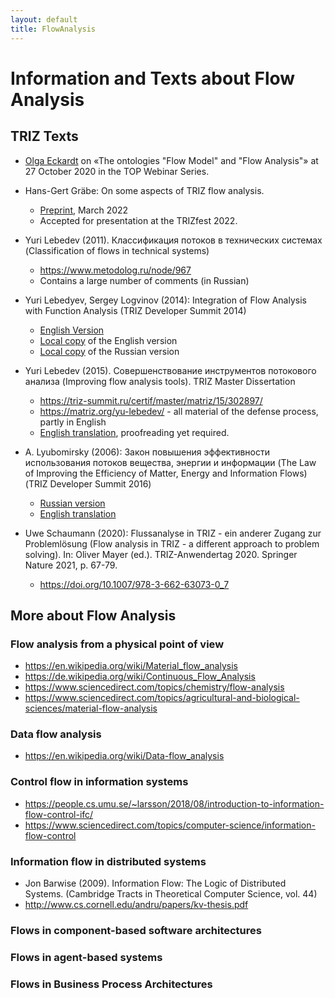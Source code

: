 ```yaml
---
layout: default
title: FlowAnalysis
---
```


# Information and Texts about Flow Analysis

## TRIZ Texts

- [Olga Eckardt](2020-10-27) on «The ontologies "Flow Model" and "Flow
  Analysis"» at 27 October 2020 in the TOP Webinar Series.
    
- Hans-Gert Gräbe: On some aspects of TRIZ flow analysis.
  - [Preprint](https://hg-graebe.de/EigeneTexte/TRIZfest-2022.pdf), March 2022
  - Accepted for presentation at the TRIZfest 2022.

- Yuri Lebedev (2011).  Классификация потоков в технических системах
(Classification of flows in technical systems)
  - <https://www.metodolog.ru/node/967>
  - Contains a large number of comments (in Russian)

- Yuri Lebedyev, Sergey Logvinov (2014): Integration of Flow Analysis with
  Function Analysis (TRIZ Developer Summit 2014)
  - [English Version](https://triz-summit.ru/file.php/id/f300083-file-original.pdf)
  - [Local copy](Texts/Lebedyev/TDS-2014-en.pdf) of the English version
  - [Local copy](Texts/Lebedyev/TDS-2014-ru.pdf) of the Russian version

- Yuri Lebedev (2015). Совершенствование инструментов потокового анализа
  (Improving flow analysis tools). TRIZ Master Dissertation 
  - <https://triz-summit.ru/certif/master/matriz/15/302897/>
  - <https://matriz.org/yu-lebedev/> - all material of the defense process,
    partly in English
  - [English translation](Texts/Lebedyev/Lebedev-2015-en.pdf), proofreading
    yet required. 
  
- A. Lyubomirsky (2006): Закон повышения эффективности использования потоков
  вещества, энергии и информации (The Law of Improving the Efficiency of
  Matter, Energy and Information Flows) (TRIZ Developer Summit 2016)
  - [Russian version](https://triz-summit.ru/confer/tds-2006/203452/203525/)
  - [English translation](Texts/Lyubomirsky/TDS-2006-en.pdf)

- Uwe Schaumann (2020): Flussanalyse in TRIZ - ein anderer Zugang zur
  Problemlösung (Flow analysis in TRIZ - a different approach to problem
  solving).  In: Oliver Mayer (ed.). TRIZ-Anwendertag 2020. Springer Nature
  2021, p. 67-79.
  - <https://doi.org/10.1007/978-3-662-63073-0_7>

## More about Flow Analysis

### Flow analysis from a physical point of view
- <https://en.wikipedia.org/wiki/Material_flow_analysis>
- <https://de.wikipedia.org/wiki/Continuous_Flow_Analysis>
- <https://www.sciencedirect.com/topics/chemistry/flow-analysis>
- <https://www.sciencedirect.com/topics/agricultural-and-biological-sciences/material-flow-analysis>

### Data flow analysis
- <https://en.wikipedia.org/wiki/Data-flow_analysis>

### Control flow in information systems
- <https://people.cs.umu.se/~larsson/2018/08/introduction-to-information-flow-control-ifc/>
- <https://www.sciencedirect.com/topics/computer-science/information-flow-control>

### Information flow in distributed systems

- Jon Barwise (2009). Information Flow: The Logic of Distributed Systems.
  (Cambridge Tracts in Theoretical Computer Science, vol. 44)
- <http://www.cs.cornell.edu/andru/papers/kv-thesis.pdf>

### Flows in component-based software architectures

### Flows in agent-based systems

### Flows in Business Process Architectures
